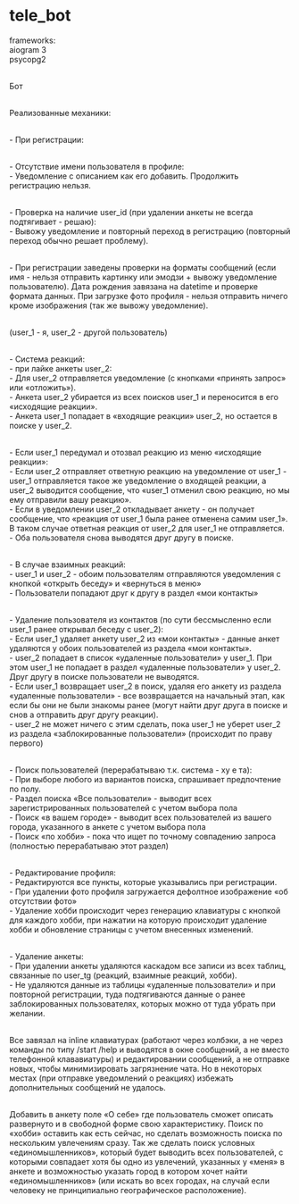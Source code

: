 # tele_bot

frameworks:
</br>aiogram 3
</br>psycopg2

</br>Бот

</br>Реализованные механики:

</br>- При регистрации:

</br> - Отсутствие имени пользователя в профиле:
</br> - Уведомление с описанием как его добавить. Продолжить регистрацию нельзя.

</br> - Проверка на наличие user_id (при удалении анкеты не всегда подтягивает - решаю):
</br> - Вывожу уведомление и повторный переход в регистрацию (повторный переход обычно решает проблему).

</br> - При регистрации заведены проверки на форматы сообщений (если имя - нельзя отправить картинку или эмодзи + вывожу уведомление пользователю). Дата рождения завязана на datetime и проверке формата данных. При загрузке фото профиля - нельзя отправить ничего кроме изображения (так же вывожу уведомление).

</br>(user_1 - я, user_2 - другой пользователь)

</br> - Система реакций:
</br> - при лайке анкеты user_2:
</br> - Для user_2 отправляется уведомление (с кнопками «принять запрос» или «отложить»).
</br> - Анкета user_2 убирается из всех поисков user_1 и переносится в его «исходящие реакции».
</br> - Анкета user_1 попадает в «входящие реакции» user_2, но остается в поиске у user_2.

</br> - Если user_1 передумал и отозвал реакцию из меню «исходящие реакции»:
</br> - Если user_2 отправляет ответную реакцию на уведомление от user_1 - user_1 отправляется такое же уведомление о входящей реакции, а user_2 выводится сообщение, что «user_1 отменил свою реакцию, но мы ему отправили вашу реакцию».
</br> - Если в уведомлении user_2 откладывает анкету - он получает сообщение, что «реакция от user_1 была ранее отменена самим user_1». В таком случае ответная реакция от user_2 для user_1 не отправляется.
</br> - Оба пользователя снова выводятся друг другу в поиске.

</br>- В случае взаимных реакций:
</br> - user_1 и user_2 - обоим пользователям отправляются уведомления с кнопкой «открыть беседу» и «вернуться в меню»
</br> - Пользователи попадают друг к другу в раздел «мои контакты»

</br>- Удаление пользователя из контактов (по сути бессмысленно если user_1 ранее открывал беседу с user_2):
</br> - Если user_1 удаляет анкету user_2 из «мои контакты» - данные анкет удаляются у обоих пользователей из раздела «мои контакты».
</br> - user_2 попадает в список «удаленные пользователи» у user_1. При этом user_1 не попадает в раздел «удаленные пользователи» у user_2. Друг другу в поиске пользователи не выводятся.
</br> - Если user_1 возвращает user_2 в поиск, удаляя его анкету из раздела «удаленные пользователи» - все возвращается на начальный этап, как если бы они не были знакомы ранее (могут найти друг друга в поиске и снов а отправить друг другу реакции).
</br> - user_2 не может ничего с этим сделать, пока user_1 не уберет user_2 из раздела «заблокированные пользователи» (происходит по праву первого)

</br>- Поиск пользователей (перерабатываю т.к. система - ху е та):
</br> - При выборе любого из вариантов поиска, спрашивает предпочтение по полу.
</br> - Раздел поиска «Все пользователи» - выводит всех зарегистрированных пользователей с учетом выбора пола
</br> - Поиск «в вашем городе» - выводит всех пользователей из вашего города, указанного в анкете с учетом выбора пола
</br> - Поиск «по хобби» - пока что ищет по точному совпадению запроса (полностью перерабатываю этот раздел)

</br>- Редактирование профиля:
</br> - Редактируются все пункты, которые указывались при регистрации.
</br> - При удалении фото профиля загружается дефолтное изображение «об отсутствии фото»
</br> - Удаление хобби происходит через генерацию клавиатуры с кнопкой для каждого хобби, при нажатии на которую происходит удаление хобби и обновление страницы с учетом внесенных изменений.

</br>- Удаление анкеты:
</br> - При удалении анкеты удаляются каскадом все записи из всех таблиц, связанные по user_tg (реакций, взаимные реакций, хобби).
</br> - Не удаляются данные из таблицы «удаленные пользователи» и при повторной регистрации, туда подтягиваются данные о ранее заблокированных пользователях, которых можно от туда убрать при желании.

</br>Все завязал на inline клавиатурах (работают через колбэки, а не через команды по типу /start /help и выводятся в окне сообщений, а не вместо телефонной клававиатуры) и редактировании сообщений, а не отправке новых, чтобы минимизировать загрязнение чата. Но в некоторых местах (при отправке уведомлений о реакциях) избежать дополнительных сообщений не удалось.

</br>Добавить в анкету поле «О себе» где пользователь сможет описать развернуто и в свободной форме свою характеристику. Поиск по «хобби» оставить как есть сейчас, но сделать возможность поиска по нескольким увлечениям сразу. Так же сделать поиск условных «единомышленников», который будет выводить всех пользователей, с которыми совпадает хотя бы одно из увлечений, указанных у «меня» в анкете и возможностью указать город в котором хочет найти «единомышленников» (или искать во всех городах, на случай если человеку не принципиально географическое расположение).
